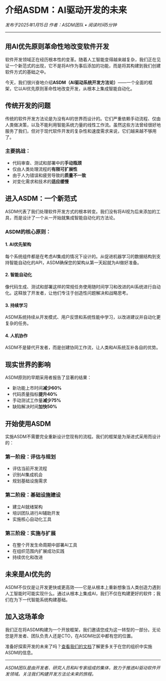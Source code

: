 # 介绍ASDM：AI驱动开发的未来

*发布于2025年1月15日 作者：ASDM团队 • 阅读时间5分钟*

---

## 用AI优先原则革命性地改变软件开发

软件开发领域正在经历根本性的变革。随着人工智能变得越来越复杂，我们正在见证一个新范式的出现，它不是将AI作为事后添加的功能，而是将其构建到我们创建软件方式的基础之中。

今天，我们很兴奋地介绍**ASDM（AI驱动系统开发方法论）**——一个全面的框架，它以AI优先原则革命性地改变开发，从根本上集成智能自动化。

## 传统开发的问题

传统的软件开发方法论是为没有AI的世界而设计的。它们严重依赖手动流程、仅由人类做决策，以及不能利用智能系统力量的线性工作流。虽然这些方法曾经很好地服务了我们，但对于现代软件开发的复杂性和速度需求来说，它们越来越不够用了。

### 主要挑战：
- 代码审查、测试和部署中的**手动瓶颈**
- 仅由人类处理流程的**有限可扩展性**
- 由于人为错误和疲劳导致的**质量不一致**
- 对变化需求和技术的**适应缓慢**

## 进入ASDM：一个新范式

ASDM代表了我们处理软件开发方式的根本转变。我们没有将AI视为后来添加的工具，而是设计了一个从一开始就集成智能自动化的方法论。

### ASDM的核心原则：

#### 1. **AI优先架构**
每个系统组件都是在考虑AI集成的情况下设计的。从促进机器学习的数据结构到支持智能自动化的API，ASDM确保您的架构从第一天起就为AI做好准备。

#### 2. **智能自动化**
像代码生成、测试和部署这样的常规任务使用随时间学习和改进的AI系统进行自动化。这释放了开发者，让他们专注于创造性问题解决和战略思考。

#### 3. **持续学习**
ASDM系统持续从开发模式、用户反馈和系统性能中学习，以改进建议并自动化更复杂的任务。

#### 4. **人机协作**
ASDM不是替代开发者，而是创建协同工作流，让人类和AI系统互补各自的优势。

## 现实世界的影响

ASDM原则的早期采用者报告了显著的结果：

- 新功能上市时间**减少60%**
- 代码质量指标**提升40%**
- 手动测试工作量**减少75%**
- 缺陷解决时间**加快50%**

## 开始使用ASDM

实施ASDM不需要完全重新设计您现有的流程。我们的框架是为渐进式采用而设计的：

### 第一阶段：评估与规划
- 评估当前开发流程
- 识别AI集成机会
- 规划基础设施需求

### 第二阶段：基础设施建设
- 建立AI就绪架构
- 培训团队进行AI辅助开发
- 实施核心自动化工具

### 第三阶段：实施与扩展
- 在整个开发生命周期中部署AI工具
- 在组织范围内扩展成功实践
- 持续优化和改进

## 未来是AI优先的

ASDM不仅仅是让开发更快或更高效——它是从根本上重新想象当人类创造力遇到人工智能时可能实现什么。通过从根本上集成AI，我们不仅在构建更好的软件；我们在为下一代智能系统构建基础。

## 加入这场革命

我们正在将ASDM构建为一个开放框架，我们邀请您成为这一转型的一部分。无论您是开发者、团队负责人还是CTO，在ASDM社区中都有您的位置。

准备好探索开发的未来了吗？[查看我们的文档](/docs)了解更多关于在您的组织中实施ASDM的信息。

---

*ASDM团队是由开发者、研究人员和AI专家组成的集体，致力于推进AI驱动软件开发领域。关注我们构建开发方法论未来的旅程。*